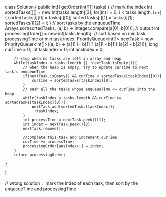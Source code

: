 class Solution {
    public int[] getOrder(int[][] tasks) {
        // mark the index
        int sortedTasks[][] = new int[tasks.length][3];
        for(int i = 0; i < tasks.length; i++){
            sortedTasks[i][0] = tasks[i][0];
            sortedTasks[i][1] = tasks[i][1];
            sortedTasks[i][2] = i;
        }
        // sort tasks by the enqueueTime
        Arrays.sort(sortedTasks, (a, b) -> Integer.compare(a[0], b[0]));
        // output
        int processingOrder[] = new int[tasks.length];
        // sort based on min task processingTime or min task index, 
        PriorityQueue<int[]> nextTask = new PriorityQueue<int[]>((a, b) -> (a[1] != b[1] ? (a[1] - b[1]):(a[2] - b[2])));
        long curTime = 0;
        int taskIndex = 0;
        int ansIndex = 0;

        // stop when no tasks are left in array and heap
        while(taskIndex < tasks.length || !nextTask.isEmpty()){
            // when the heap is empty, try to update curTime to next task's enqueueTime
            if(nextTask.isEmpty() && curTime < sortedTasks[taskIndex][0]){
                curTime = sortedTasks[taskIndex][0];
            }
            // push all the tasks whose enqueueTime <= curTime into the heap
            while(taskIndex < tasks.length && curTime >= sortedTasks[taskIndex][0]){
                nextTask.add(sortedTasks[taskIndex]);
                ++taskIndex;
            }
            int processTime = nextTask.peek()[1];
            int index = nextTask.peek()[2];
            nextTask.remove();

            //complete this task and increment curTime
            curTime += processTime;
            processingOrder[ansIndex++] = index;
        }
        return processingOrder;

    }
} 

// wrong solution： mark the index of each task, then sort by the enqueueTime and processingTime